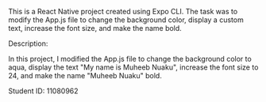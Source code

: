 This is a React Native project created using Expo CLI. The task was to modify the App.js file to change the background color, 
display a custom text, increase the font size, and make the name bold.

Description:

In this project, I modified the App.js file to change the background color to aqua, display the text "My name is Muheeb Nuaku", 
increase the font size to 24, and make the name "Muheeb Nuaku" bold.

Student ID: 11080962
